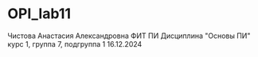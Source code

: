 # OPI_lab11
Чистова
Анастасия
Александровна
ФИТ
ПИ
Дисциплина "Основы ПИ"
курс 1, группа 7, подгруппа 1
16.12.2024
